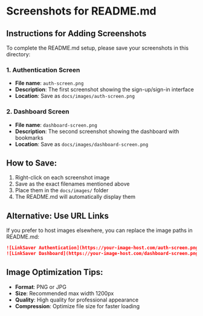 # Screenshots for README.md

## Instructions for Adding Screenshots

To complete the README.md setup, please save your screenshots in this directory:

### 1. Authentication Screen
- **File name**: `auth-screen.png`
- **Description**: The first screenshot showing the sign-up/sign-in interface
- **Location**: Save as `docs/images/auth-screen.png`

### 2. Dashboard Screen  
- **File name**: `dashboard-screen.png`
- **Description**: The second screenshot showing the dashboard with bookmarks
- **Location**: Save as `docs/images/dashboard-screen.png`

## How to Save:

1. Right-click on each screenshot image
2. Save as the exact filenames mentioned above
3. Place them in the `docs/images/` folder
4. The README.md will automatically display them

## Alternative: Use URL Links

If you prefer to host images elsewhere, you can replace the image paths in README.md:

```markdown
![LinkSaver Authentication](https://your-image-host.com/auth-screen.png)
![LinkSaver Dashboard](https://your-image-host.com/dashboard-screen.png)
```

## Image Optimization Tips:

- **Format**: PNG or JPG
- **Size**: Recommended max width 1200px
- **Quality**: High quality for professional appearance
- **Compression**: Optimize file size for faster loading
